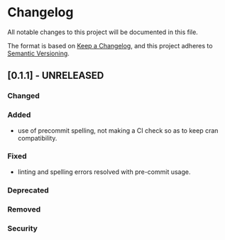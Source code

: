 # Changelog
All notable changes to this project will be documented in this file.

The format is based on [Keep a Changelog](https://keepachangelog.com/en/1.0.0/),
and this project adheres to [Semantic Versioning](https://semver.org/spec/v2.0.0.html).


## [0.1.1] - UNRELEASED

### Changed

### Added
- use of precommit spelling, not making a CI check so as to keep cran compatibility.

### Fixed
- linting and spelling errors resolved with pre-commit usage.

### Deprecated

### Removed

### Security
